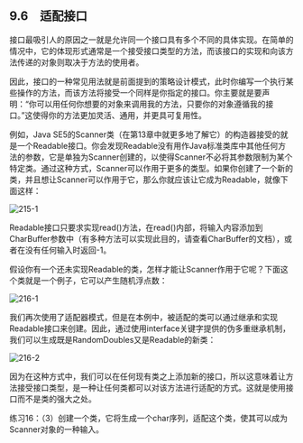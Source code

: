 ## 9.6　适配接口

接口最吸引人的原因之一就是允许同一个接口具有多个不同的具体实现。在简单的情况中，它的体现形式通常是一个接受接口类型的方法，而该接口的实现和向该方法传递的对象则取决于方法的使用者。

因此，接口的一种常见用法就是前面提到的策略设计模式，此时你编写一个执行某些操作的方法，而该方法将接受一个同样是你指定的接口。你主要就是要声明：“你可以用任何你想要的对象来调用我的方法，只要你的对象遵循我的接口。”这使得你的方法更加灵活、通用，并更具可复用性。

例如，Java SE5的Scanner类（在第13章中就更多地了解它）的构造器接受的就是一个Readable接口。你会发现Readable没有用作Java标准类库中其他任何方法的参数，它是单独为Scanner创建的，以使得Scanner不必将其参数限制为某个特定类。通过这种方式，Scanner可以作用于更多的类型。如果你创建了一个新的类，并且想让Scanner可以作用于它，那么你就应该让它成为Readable，就像下面这样：

![215-1](../Images/image02905.jpeg)

Readable接口只要求实现read()方法，在read()内部，将输入内容添加到CharBuffer参数中（有多种方法可以实现此目的，请查看CharBuffer的文档），或者在没有任何输入时返回-1。

假设你有一个还未实现Readable的类，怎样才能让Scanner作用于它呢？下面这个类就是一个例子，它可以产生随机浮点数：

![216-1](../Images/image02906.jpeg)

我们再次使用了适配器模式，但是在本例中，被适配的类可以通过继承和实现Readable接口来创建。因此，通过使用interface关键字提供的伪多重继承机制，我们可以生成既是RandomDoubles又是Readable的新类：

![216-2](../Images/image02907.jpeg)

因为在这种方式中，我们可以在任何现有类之上添加新的接口，所以这意味着让方法接受接口类型，是一种让任何类都可以对该方法进行适配的方式。这就是使用接口而不是类的强大之处。

练习16：（3）创建一个类，它将生成一个char序列，适配这个类，使其可以成为Scanner对象的一种输入。
